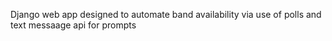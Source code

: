 Django web app designed to automate band availability via use of polls and text messaage api for prompts
